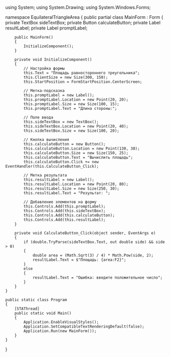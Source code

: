 using System;
using System.Drawing;
using System.Windows.Forms;

namespace EquilateralTriangleArea
{
    public partial class MainForm : Form
    {
        private TextBox sideTextBox;
        private Button calculateButton;
        private Label resultLabel;
        private Label promptLabel;

        public MainForm()
        {
            InitializeComponent();
        }

        private void InitializeComponent()
        {
            // Настройка формы
            this.Text = "Площадь равностороннего треугольника";
            this.ClientSize = new Size(300, 150);
            this.StartPosition = FormStartPosition.CenterScreen;
            
            // Метка-подсказка
            this.promptLabel = new Label();
            this.promptLabel.Location = new Point(20, 20);
            this.promptLabel.Size = new Size(100, 15);
            this.promptLabel.Text = "Длина стороны:";
            
            // Поле ввода
            this.sideTextBox = new TextBox();
            this.sideTextBox.Location = new Point(20, 40);
            this.sideTextBox.Size = new Size(100, 20);
            
            // Кнопка вычисления
            this.calculateButton = new Button();
            this.calculateButton.Location = new Point(130, 38);
            this.calculateButton.Size = new Size(150, 25);
            this.calculateButton.Text = "Вычислить площадь";
            this.calculateButton.Click += new EventHandler(this.CalculateButton_Click);
            
            // Метка результата
            this.resultLabel = new Label();
            this.resultLabel.Location = new Point(20, 80);
            this.resultLabel.Size = new Size(250, 30);
            this.resultLabel.Text = "Результат: ";
            
            // Добавление элементов на форму
            this.Controls.Add(this.promptLabel);
            this.Controls.Add(this.sideTextBox);
            this.Controls.Add(this.calculateButton);
            this.Controls.Add(this.resultLabel);
        }

        private void CalculateButton_Click(object sender, EventArgs e)
        {
            if (double.TryParse(sideTextBox.Text, out double side) && side > 0)
            {
                double area = (Math.Sqrt(3) / 4) * Math.Pow(side, 2);
                resultLabel.Text = $"Площадь: {area:F2}";
            }
            else
            {
                resultLabel.Text = "Ошибка: введите положительное число";
            }
        }
    }

    public static class Program
    {
        [STAThread]
        public static void Main()
        {
            Application.EnableVisualStyles();
            Application.SetCompatibleTextRenderingDefault(false);
            Application.Run(new MainForm());
        }
    }
}